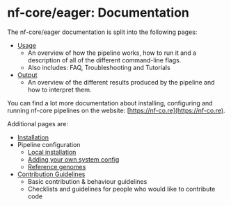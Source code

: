 # nf-core/eager: Documentation

The nf-core/eager documentation is split into the following pages:

* [Usage](usage.md)
  * An overview of how the pipeline works, how to run it and a description of all of the different command-line flags.
  * Also includes: FAQ, Troubleshooting and Tutorials
* [Output](output.md)
  * An overview of the different results produced by the pipeline and how to interpret them.

You can find a lot more documentation about installing, configuring and running nf-core pipelines on the website: [https://nf-co.re](https://nf-co.re).

Additional pages are:

* [Installation](https://nf-co.re/usage/installation)
* Pipeline configuration
  * [Local installation](https://nf-co.re/usage/local_installation)
  * [Adding your own system config](https://nf-co.re/usage/adding_own_config)
  * [Reference genomes](https://nf-co.re/usage/reference_genomes)
* [Contribution Guidelines](../.github/CONTRIBUTING.md)
  * Basic contribution & behaviour guidelines
  * Checklists and guidelines for people who would like to contribute code
  
